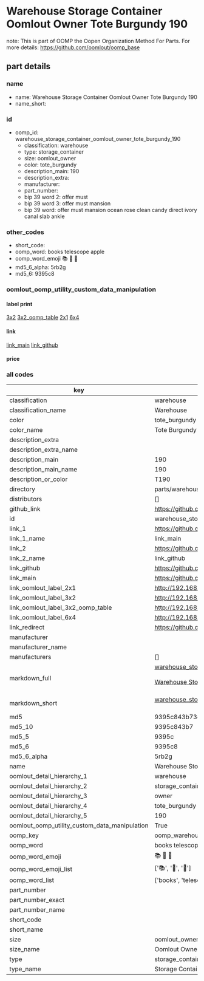 # Warehouse Storage Container Oomlout Owner Tote Burgundy 190  

note: This is part of OOMP the Oopen Organization Method For Parts. For more details: https://github.com/oomlout/oomp_base

##  part details
  







### name
* name: Warehouse Storage Container Oomlout Owner Tote Burgundy 190
* name_short: 
### id
* oomp_id: warehouse_storage_container_oomlout_owner_tote_burgundy_190
  * classification: warehouse
  * type: storage_container
  * size: oomlout_owner
  * color: tote_burgundy
  * description_main: 190
  * description_extra: 
  * manufacturer: 
  * part_number: 
  * bip 39 word 2: offer must
  * bip 39 word 3: offer must mansion
  * bip 39 word: offer must mansion ocean rose clean candy direct ivory canal slab ankle

### other_codes
* short_code: 
* oomp_word: books telescope apple
* oomp_word_emoji :books: :telescope: :apple:
* md5_6_alpha: 5rb2g
* md5_6: 9395c8






### oomlout_oomp_utility_custom_data_manipulation
#### label print
[3x2](http://192.168.1.245:1112/?label=oomp%205rb2g)
[3x2_oomp_table](http://192.168.1.108:1112/?label=oomp%205rb2g)
[2x1](http://192.168.1.242:1112/?label=oomp%205rb2g)
[6x4](http://192.168.1.55:1112/?label=oomp%205rb2g)    

#### link

[link_main](https://github.com/oomlout/oomlout_oomp_version_1_messy/tree/main/parts/warehouse_storage_container_oomlout_owner_tote_burgundy_190) [link_github](https://github.com/oomlout/oomlout_oomp_version_1_messy/tree/main/parts/warehouse_storage_container_oomlout_owner_tote_burgundy_190)                             

#### price







### all codes 
| key | value |  
| --- | --- |  
| classification | warehouse |  
| classification_name | Warehouse |  
| color | tote_burgundy |  
| color_name | Tote Burgundy |  
| description_extra |  |  
| description_extra_name |  |  
| description_main | 190 |  
| description_main_name | 190 |  
| description_or_color | T190 |  
| directory | parts/warehouse_storage_container_oomlout_owner_tote_burgundy_190 |  
| distributors | [] |  
| github_link | https://github.com/oomlout/oomlout_oomp_part_src/tree/main/parts/warehouse_storage_container_oomlout_owner_tote_burgundy_190 |  
| id | warehouse_storage_container_oomlout_owner_tote_burgundy_190 |  
| link_1 | https://github.com/oomlout/oomlout_oomp_version_1_messy/tree/main/parts/warehouse_storage_container_oomlout_owner_tote_burgundy_190 |  
| link_1_name | link_main |  
| link_2 | https://github.com/oomlout/oomlout_oomp_version_1_messy/tree/main/parts/warehouse_storage_container_oomlout_owner_tote_burgundy_190 |  
| link_2_name | link_github |  
| link_github | https://github.com/oomlout/oomlout_oomp_version_1_messy/tree/main/parts/warehouse_storage_container_oomlout_owner_tote_burgundy_190 |  
| link_main | https://github.com/oomlout/oomlout_oomp_version_1_messy/tree/main/parts/warehouse_storage_container_oomlout_owner_tote_burgundy_190 |  
| link_oomlout_label_2x1 | http://192.168.1.242:1112/?label=oomp%205rb2g |  
| link_oomlout_label_3x2 | http://192.168.1.245:1112/?label=oomp%205rb2g |  
| link_oomlout_label_3x2_oomp_table | http://192.168.1.108:1112/?label=oomp%205rb2g |  
| link_oomlout_label_6x4 | http://192.168.1.55:1112/?label=oomp%205rb2g |  
| link_redirect | https://github.com/oomlout/oomlout_oomp_version_1_messy/tree/main/parts/warehouse_storage_container_oomlout_owner_tote_burgundy_190 |  
| manufacturer |  |  
| manufacturer_name |  |  
| manufacturers | [] |  
| markdown_full | [warehouse_storage_container_oomlout_owner_tote_burgundy_190](none)<br>[](none)<br>[Warehouse Storage Container Oomlout Owner Tote Burgundy 190](none)<br><br> |  
| markdown_short | [warehouse_storage_container_oomlout_owner_tote_burgundy_190](none)<br><br> |  
| md5 | 9395c843b73e8428a95e098f0ea484cb |  
| md5_10 | 9395c843b7 |  
| md5_5 | 9395c |  
| md5_6 | 9395c8 |  
| md5_6_alpha | 5rb2g |  
| name | Warehouse Storage Container Oomlout Owner Tote Burgundy 190 |  
| oomlout_detail_hierarchy_1 | warehouse |  
| oomlout_detail_hierarchy_2 | storage_container |  
| oomlout_detail_hierarchy_3 | owner |  
| oomlout_detail_hierarchy_4 | tote_burgundy |  
| oomlout_detail_hierarchy_5 | 190 |  
| oomlout_oomp_utility_custom_data_manipulation | True |  
| oomp_key | oomp_warehouse_storage_container_oomlout_owner_tote_burgundy_190 |  
| oomp_word | books telescope apple |  
| oomp_word_emoji | :books: :telescope: :apple: |  
| oomp_word_emoji_list | [':books:', ':telescope:', ':apple:'] |  
| oomp_word_list | ['books', 'telescope', 'apple'] |  
| part_number |  |  
| part_number_exact |  |  
| part_number_name |  |  
| short_code |  |  
| short_name |  |  
| size | oomlout_owner |  
| size_name | Oomlout Owner |  
| type | storage_container |  
| type_name | Storage Container |  
